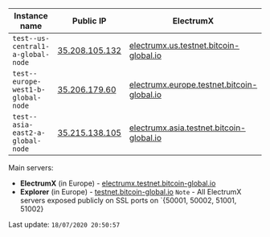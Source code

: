 Instance name | Public IP | ElectrumX | Explorer | Status
--- | --- | --- | --- | ---
`test--us-central1-a-global-node` | [35.208.105.132](35.208.105.132) | [electrumx.us.testnet.bitcoin-global.io](electrumx.us.testnet.bitcoin-global.io) | [explorer.us.testnet.bitcoin-global.io](explorer.us.testnet.bitcoin-global.io) | RUNNING
`test--europe-west1-b-global-node` | [35.206.179.60](35.206.179.60) | [electrumx.europe.testnet.bitcoin-global.io](electrumx.europe.testnet.bitcoin-global.io) | [explorer.europe.testnet.bitcoin-global.io](explorer.europe.testnet.bitcoin-global.io) | RUNNING
`test--asia-east2-a-global-node` | [35.215.138.105](35.215.138.105) | [electrumx.asia.testnet.bitcoin-global.io](electrumx.asia.testnet.bitcoin-global.io) | [explorer.asia.testnet.bitcoin-global.io](explorer.asia.testnet.bitcoin-global.io) | RUNNING

Main servers:

* **ElectrumX** (in Europe) - [electrumx.testnet.bitcoin-global.io](electrumx.testnet.bitcoin-global.io)
* **Explorer** (in Europe) - [testnet.bitcoin-global.io](testnet.bitcoin-global.io)
`Note` - All ElectrumX servers exposed publicly on SSL ports on `{50001, 50002, 51001, 51002}


Last update: `18/07/2020 20:50:57`

